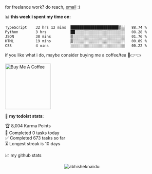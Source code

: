 for freelance work? do reach, [email](mailto:abhishknads.work@gmail.com) :)

📊 **this week i spent my time on:**
<!--START_SECTION:waka-->

```txt
TypeScript    32 hrs 12 mins  ██████████████████████▒░░   88.74 %
Python        3 hrs           ██░░░░░░░░░░░░░░░░░░░░░░░   08.28 %
JSON          38 mins         ▒░░░░░░░░░░░░░░░░░░░░░░░░   01.76 %
HTML          19 mins         ▒░░░░░░░░░░░░░░░░░░░░░░░░   00.89 %
CSS           4 mins          ░░░░░░░░░░░░░░░░░░░░░░░░░   00.22 %
```

<!--END_SECTION:waka-->

if you like what i do, maybe consider buying me a coffee/tea 🥺👉👈

<a href="https://www.buymeacoffee.com/abhisheknaiidu" target="_blank"><img src="https://cdn.buymeacoffee.com/buttons/v2/default-red.png" alt="Buy Me A Coffee" width="150" ></a>

🚧 **my todoist stats:**
<!-- TODO-IST:START -->
🏆  8,004 Karma Points           
🌸  Completed 0 tasks today           
✅  Completed 673 tasks so far           
⏳  Longest streak is 10 days
<!-- TODO-IST:END -->


📈 my github stats

<p align="center"> <img src="https://github-readme-stats.vercel.app/api?username=abhisheknaiidu&show_icons=true&theme=gotham" alt="abhisheknaiidu" />




